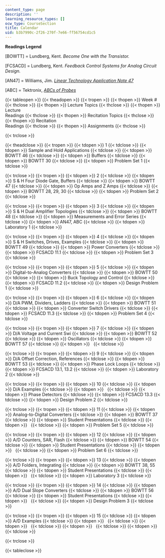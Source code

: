 ```yaml
---
content_type: page
description: ''
learning_resource_types: []
ocw_type: CourseSection
title: Calendar
uid: b3b7990c-2f26-270f-7e66-ff56754cd1c5
---
```


**Readings Legend**

\[BOWTT\] = Lundberg, Kent. _Become One with the Transistor._

\[FCSACD\] = Lundberg, Kent. _Feedback Control Systems for Analog Circuit Design._

\[AN47\] = Williams, Jim. [_Linear Technology Application Note 47_](http://www.linear.com/index.jsp)

\[ABC\] = Tektronix, [_ABCs of Probes_](http://web.mit.edu/6.101/www/reference/ABCprobes_s.pdf)

{{< tableopen >}}
{{< theadopen >}}
{{< tropen >}}
{{< thopen >}}
Week #
{{< thclose >}}
{{< thopen >}}
Lecture Topics
{{< thclose >}}
{{< thopen >}}
Lecture  
Readings
{{< thclose >}}
{{< thopen >}}
Recitation Topics
{{< thclose >}}
{{< thopen >}}
Recitation  
Readings
{{< thclose >}}
{{< thopen >}}
Assignments
{{< thclose >}}

{{< trclose >}}

{{< theadclose >}}
{{< tropen >}}
{{< tdopen >}}
1
{{< tdclose >}}
{{< tdopen >}}
Sample and Hold Applications
{{< tdclose >}}
{{< tdopen >}}
BOWTT 46
{{< tdclose >}}
{{< tdopen >}}
Buffers
{{< tdclose >}}
{{< tdopen >}}
BOWTT 30
{{< tdclose >}}
{{< tdopen >}}
Problem Set 1
{{< tdclose >}}

{{< trclose >}}
{{< tropen >}}
{{< tdopen >}}
2
{{< tdclose >}}
{{< tdopen >}}
S & H Four Diode Gate, Buffers
{{< tdclose >}}
{{< tdopen >}}
BOWTT 47
{{< tdclose >}}
{{< tdopen >}}
Op Amps and Z Amps
{{< tdclose >}}
{{< tdopen >}}
BOWTT 28, 29, 30
{{< tdclose >}}
{{< tdopen >}}
Problem Set 2
{{< tdclose >}}

{{< trclose >}}
{{< tropen >}}
{{< tdopen >}}
3
{{< tdclose >}}
{{< tdopen >}}
S & H Dual Amplifier Topologies
{{< tdclose >}}
{{< tdopen >}}
BOWTT 48
{{< tdclose >}}
{{< tdopen >}}
Measurements and Error Series
{{< tdclose >}}
{{< tdopen >}}
AN47, ABC
{{< tdclose >}}
{{< tdopen >}}
Laboratory 1
{{< tdclose >}}

{{< trclose >}}
{{< tropen >}}
{{< tdopen >}}
4
{{< tdclose >}}
{{< tdopen >}}
S & H Switches, Drives, Examples
{{< tdclose >}}
{{< tdopen >}}
BOWTT 49
{{< tdclose >}}
{{< tdopen >}}
Power Converters
{{< tdclose >}}
{{< tdopen >}}
FCSACD 11.1
{{< tdclose >}}
{{< tdopen >}}
Problem Set 3
{{< tdclose >}}

{{< trclose >}}
{{< tropen >}}
{{< tdopen >}}
5
{{< tdclose >}}
{{< tdopen >}}
Digital-to-Analog Converters
{{< tdclose >}}
{{< tdopen >}}
BOWTT 50
{{< tdclose >}}
{{< tdopen >}}
Buck Topology and Control
{{< tdclose >}}
{{< tdopen >}}
FCSACD 11.2
{{< tdclose >}}
{{< tdopen >}}
Design Problem 1
{{< tdclose >}}

{{< trclose >}}
{{< tropen >}}
{{< tdopen >}}
6
{{< tdclose >}}
{{< tdopen >}}
D/A PWM, Dividers, Ladders
{{< tdclose >}}
{{< tdopen >}}
BOWTT 51
{{< tdclose >}}
{{< tdopen >}}
Converter Switch Drivers
{{< tdclose >}}
{{< tdopen >}}
FCSACD 11.3
{{< tdclose >}}
{{< tdopen >}}
Problem Set 4
{{< tdclose >}}

{{< trclose >}}
{{< tropen >}}
{{< tdopen >}}
7
{{< tdclose >}}
{{< tdopen >}}
D/A Voltage and Current Swi
{{< tdclose >}}
{{< tdopen >}}
BOWTT 52
{{< tdclose >}}
{{< tdopen >}}
Oscillators
{{< tdclose >}}
{{< tdopen >}}
BOWTT 57
{{< tdclose >}}
{{< tdopen >}}
 
{{< tdclose >}}

{{< trclose >}}
{{< tropen >}}
{{< tdopen >}}
9
{{< tdclose >}}
{{< tdopen >}}
D/A Offset Correction, References
{{< tdclose >}}
{{< tdopen >}}
BOWTT 53
{{< tdclose >}}
{{< tdopen >}}
Phase Lock Loops
{{< tdclose >}}
{{< tdopen >}}
FCSACD 13.1, 13.2
{{< tdclose >}}
{{< tdopen >}}
Laboratory 2
{{< tdclose >}}

{{< trclose >}}
{{< tropen >}}
{{< tdopen >}}
10
{{< tdclose >}}
{{< tdopen >}}
D/A Examples
{{< tdclose >}}
{{< tdopen >}}
 
{{< tdclose >}}
{{< tdopen >}}
Phase Detectors
{{< tdclose >}}
{{< tdopen >}}
FCSACD 13.3
{{< tdclose >}}
{{< tdopen >}}
Design Problem 2
{{< tdclose >}}

{{< trclose >}}
{{< tropen >}}
{{< tdopen >}}
11
{{< tdclose >}}
{{< tdopen >}}
Analog-to-Digital Converters
{{< tdclose >}}
{{< tdopen >}}
BOWTT 37
{{< tdclose >}}
{{< tdopen >}}
Student Presentations
{{< tdclose >}}
{{< tdopen >}}
 
{{< tdclose >}}
{{< tdopen >}}
Problem Set 5
{{< tdclose >}}

{{< trclose >}}
{{< tropen >}}
{{< tdopen >}}
12
{{< tdclose >}}
{{< tdopen >}}
A/D Counters, SAR, Flash
{{< tdclose >}}
{{< tdopen >}}
BOWTT 54
{{< tdclose >}}
{{< tdopen >}}
Student Presentations
{{< tdclose >}}
{{< tdopen >}}
 
{{< tdclose >}}
{{< tdopen >}}
Problem Set 6
{{< tdclose >}}

{{< trclose >}}
{{< tropen >}}
{{< tdopen >}}
13
{{< tdclose >}}
{{< tdopen >}}
A/D Folders, Integrating
{{< tdclose >}}
{{< tdopen >}}
BOWTT 38, 55
{{< tdclose >}}
{{< tdopen >}}
Student Presentations
{{< tdclose >}}
{{< tdopen >}}
 
{{< tdclose >}}
{{< tdopen >}}
Laboratory 3
{{< tdclose >}}

{{< trclose >}}
{{< tropen >}}
{{< tdopen >}}
14
{{< tdclose >}}
{{< tdopen >}}
A/D Dual Slope Converters
{{< tdclose >}}
{{< tdopen >}}
BOWTT 56
{{< tdclose >}}
{{< tdopen >}}
Student Presentations
{{< tdclose >}}
{{< tdopen >}}
 
{{< tdclose >}}
{{< tdopen >}}
Design Problem 3
{{< tdclose >}}

{{< trclose >}}
{{< tropen >}}
{{< tdopen >}}
15
{{< tdclose >}}
{{< tdopen >}}
A/D Examples
{{< tdclose >}}
{{< tdopen >}}
 
{{< tdclose >}}
{{< tdopen >}}
 
{{< tdclose >}}
{{< tdopen >}}
 
{{< tdclose >}}
{{< tdopen >}}
 
{{< tdclose >}}

{{< trclose >}}

{{< tableclose >}}